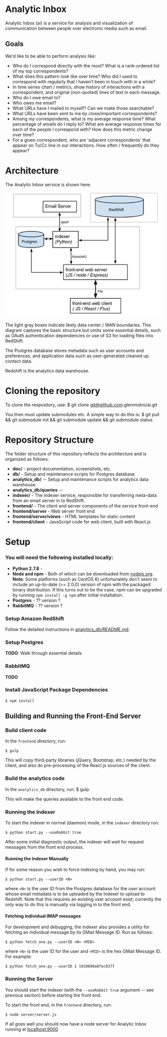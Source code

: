 # Analytic Inbox

Analytic Inbox (ai) is a service for analysis and visualization of communication between people over electronic media such as email.

## Goals

We'd like to be able to perform analysis like:

   * Who do I correspond directly with the most?  What is a rank-ordered list of my top correspondents?
   * What does this pattern look like over time?  Who did I used to correspond with regularly that I haven’t been in touch with in a while?
   * In time series chart / metrics, show history of interactions with a correspondent, and original (non-quoted) lines of text in each message.
   * Who do I owe email to?
   * Who owes me email?
   * What URLs have I mailed to myself?  Can we make those searchable?
   * What URLs have been sent to me by close/important correspondents?
   * Among my correspondents, what is my average response time?  What percentage of emails do I reply to?  What are average response times for each of the people I correspond with?  How does this metric change over time?
   * For a given correspondent, who are 'adjacent correspondents' that appear on To/Cc line in our interactions.  How often / frequently do they appear?

# Architecture

The Analytic Inbox service is shown here:

![Analytic Inbox Architecture](doc/images/architecture.png "ai architecture")

The light gray boxes indicate likely data center / WAN boundaries.
This diagram captures the basic structure but omits some essential details, such as OAuth authentication dependencies or use of S3 for loading files into RedShift.

The Postgres database stores metadata such as user accounts and preferences, and application data such as user-generated cleaned up contact data.

Redshift is the analytics data warehouse.

# Cloning the repository

To clone the respository, use:
    $ git clone git@github.com:glenmistro/ai.git

You then must update submodules etc. A simple way to do this is:
    $ git pull && git submodule init && git submodule update && git submodule status

# Repository Structure

The folder structure of this repository reflects the architecture and is organized as follows:

- **doc/** - project documentation, screenshots, etc.
- **db/** - Setup and maintenance scripts for Postgres database
- **analytics_db/** -- Setup and maintenance scripts for analytics data warehouse
- **analytics_db/queries** --
- **indexer/** - The indexer service, responsible for transferring meta-data from an email server in to RedShift. 
- **frontend/** - The client and server components of the service front-end
- **frontend/server** - Web server front end
- **frontend/server/views** - HTML templates for static content
- **frontend/client** - JavaScript code for web client, built with React.js

# Setup

### You will need the following installed locally:

- **Python 2.7.8** -
- **Node and npm** - Both of which can be downloaded from [nodejs.org](http://www.nodejs.org/).  **Note**: Some platforms (such as CentOS 6) unfortunately don't seem to include an up-to-date (>= 2.0.0) version of npm with the packaged binary distribution.  If this turns out to be the case, npm can be upgraded by running `npm install -g npm` after initial installation.
- **Postgres** - ?? version ?
- **RabbitMQ** - ?? version ?

### Setup Amazon RedShift

Follow the detailed instructions in [analytics_db/README.md](analytics_db/README.md).

### Setup Postgres

**TODO**: Walk through essential details

### RabbitMQ

**TODO**

### Install JavaScript Package Dependencies

    $ npm install

## Building and Running the Front-End Server

### Build client code

In the `frontend` directory, run:

    $ gulp

This will copy third-party libraries (jQuery, Bootstrap, etc.) needed by the client, and also do pre-processing of the React.js sources of the client.

### Build the analytics code

In the `analytics_db` directory, run:
    $ gulp

This will make the queries available to the front end code.

### Running the Indexer

To start the indexer in normal (daemon) mode, in the `indexer` directory run:

    $ python start.py --useRabbit true

After some initial diagnostic output, the indexer will wait for request messages from the front end process.

#### Running the Indexer Manually

If for some reason you wish to force indexing by hand, you may run:

    $ python start.py --userID <N>

where `<N>` is the user ID from the Postgres database for the user account whose email metadata is to be uploaded by the Indexer to upload to Redshift.  Note that this requires an existing user account exist; currently the only way to do this is manually via logging in to the front end.

#### Fetching individual IMAP messages

For development and debugging, the indexer also provides a utility for fetching an individual message by its GMail Message ID.  Run as follows:

    $ python fetch_one.py --userID <N> <MID>

where `<N>` is the user ID for the user and `<MID>` is the hex GMail Message ID.  For example:

    $ python fetch_one.py --userID 1 1010890a8fec837f


### Running the Server

You should start the indexer (with the `--useRabbit true` argument -- see previous section) before starting the front end.

To start the front end, in the `frontend` directory, run:

    $ node server/server.js

If all goes well you should now have a node server for Analytic Inbox running at [localhost:9000](http://localhost:9000)